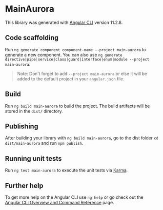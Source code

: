 # MainAurora

This library was generated with [Angular CLI](https://github.com/angular/angular-cli) version 11.2.8.

## Code scaffolding

Run `ng generate component component-name --project main-aurora` to generate a new component. You can also use `ng generate directive|pipe|service|class|guard|interface|enum|module --project main-aurora`.
> Note: Don't forget to add `--project main-aurora` or else it will be added to the default project in your `angular.json` file. 

## Build

Run `ng build main-aurora` to build the project. The build artifacts will be stored in the `dist/` directory.

## Publishing

After building your library with `ng build main-aurora`, go to the dist folder `cd dist/main-aurora` and run `npm publish`.

## Running unit tests

Run `ng test main-aurora` to execute the unit tests via [Karma](https://karma-runner.github.io).

## Further help

To get more help on the Angular CLI use `ng help` or go check out the [Angular CLI Overview and Command Reference](https://angular.io/cli) page.
